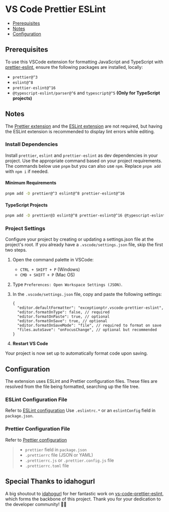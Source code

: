 # VS Code Prettier ESLint

- [Prerequisites](#prerequisites)
- [Notes](#notes)
- [Configuration](#configuration)

## Prerequisites

To use this VSCode extension for formatting JavaScript and TypeScript with [prettier-eslint](https://github.com/prettier/prettier-eslint), ensure the following packages are installed, locally:

- `prettier@^3`
- `eslint@^8`
- `prettier-eslint@^16`
- `@typescript-eslint/parser@^6` and `typescript@^5` **(Only for TypeScript projects)**

## Notes
The [Prettier extension](https://marketplace.visualstudio.com/items?itemName=esbenp.prettier-vscode) and the [ESLint extension](https://marketplace.visualstudio.com/items?itemName=dbaeumer.vscode-eslint) are not required, but having the ESLint extension is recommended to display lint errors while editing.

### Install Dependencies

Install `prettier`, `eslint` and `prettier-eslint` as dev dependencies in your project. Use the appropriate command based on your project requirements. The commands below use `pnpm` but you can also use `npm`. Replace `pnpm add` with `npm i` if needed.

#### Minimum Requirements

```bash
pnpm add -D prettier@^3 eslint@^8 prettier-eslint@^16
```

#### TypeScript Projects

```bash
pnpm add -D prettier@3 eslint@^8 prettier-eslint@^16 @typescript-eslint/parser@^6 typescript@^5
```

### Project Settings

Configure your project by creating or updating a settings.json file at the project's root. If you already have a `.vscode/settings.json` file, skip the first two steps.

1. Open the command palette in VSCode:
   - `CTRL + SHIFT + P` (Windows)
   - `CMD + SHIFT + P` (Mac OS)

2. Type `Preferences: Open Workspace Settings (JSON)`.

3. In the `.vscode/settings.json` file, copy and paste the following settings:

   ```jsonc
   {
     "editor.defaultFormatter": "exceptionptr.vscode-prettier-eslint",
     "editor.formatOnType": false, // required
     "editor.formatOnPaste": true, // optional
     "editor.formatOnSave": true, // optional
     "editor.formatOnSaveMode": "file", // required to format on save
     "files.autoSave": "onFocusChange", // optional but recommended
   }
   ```

4. **Restart VS Code**

Your project is now set up to automatically format code upon saving.

## Configuration

The extension uses ESLint and Prettier configuration files. These files are resolved from the file being formatted, searching up the file tree.

### ESLint Configuration File

Refer to [ESLint configuration](https://eslint.org/docs/user-guide/configuring)
Use `.eslintrc.*` or an `eslintConfig` field in `package.json`.

### Prettier Configuration File

Refer to [Prettier configuration](https://prettier.io/docs/en/configuration.html)
> - `prettier` field in `package.json`
> - `.prettierrc` file (JSON or YAML)
> - `.prettierrc.js` or `.prettier.config.js` file
> - `.prettierrc.toml` file

## Special Thanks to idahogurl
A big shoutout to [idahogurl](https://github.com/idahogurl) for her fantastic work on [vs-code-prettier-eslint](https://github.com/idahogurl/vs-code-prettier-eslint), which forms the backbone of this project. Thank you for your dedication to the developer community! 👏🚀